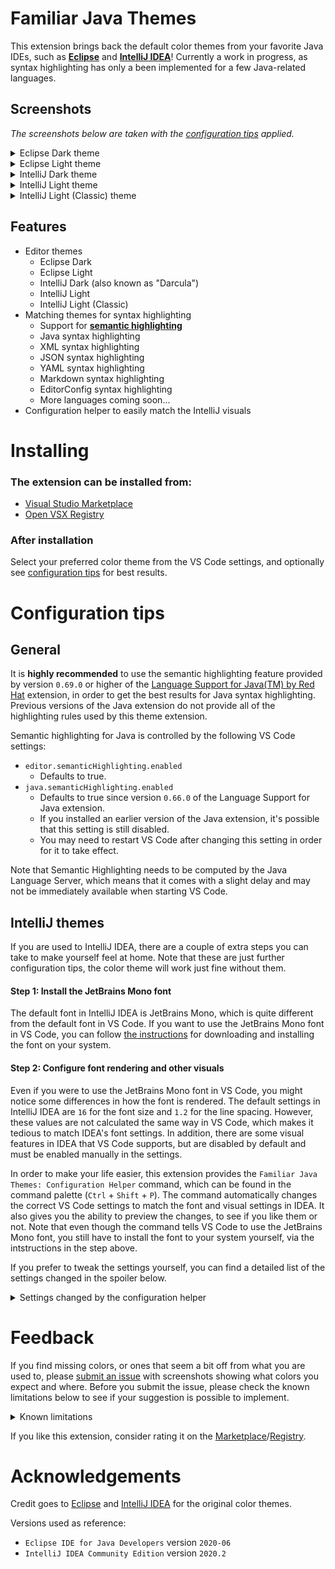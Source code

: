 # Familiar Java Themes
This extension brings back the default color themes from your favorite Java IDEs,
such as **[Eclipse][1]** and **[IntelliJ IDEA][2]**! Currently a work in progress,
as syntax highlighting has only a been implemented for a few Java-related languages.

## Screenshots
*The screenshots below are taken with the [configuration tips][3] applied.*
<details>
  <summary>Eclipse Dark theme</summary>

  ![eclipse-dark](screenshots/eclipse-dark.png "Eclipse Dark theme")
</details>
<details>
  <summary>Eclipse Light theme</summary>

  ![eclipse-light](screenshots/eclipse-light.png "Eclipse Light theme")
</details>
<details>
  <summary>IntelliJ Dark theme</summary>

  ![intellij-dark](screenshots/intellij-dark.png "IntelliJ Dark theme")

  ![intellij-dark-terminal](screenshots/intellij-dark-terminal.png "ANSI terminal colors for the IntelliJ Dark theme")
</details>
<details>
  <summary>IntelliJ Light theme</summary>

  ![intellij-light](screenshots/intellij-light.png "IntelliJ Light theme")

  ![intellij-light-terminal](screenshots/intellij-light-terminal.png "ANSI terminal colors for the IntelliJ Light theme")
</details>
<details>
  <summary>IntelliJ Light (Classic) theme</summary>

  ![intellij-light-classic](screenshots/intellij-light-classic.png "IntelliJ Light (Classic) theme")

  ![intellij-light-classic-terminal](screenshots/intellij-light-classic-terminal.png "ANSI terminal colors for the IntelliJ Light (Classic) theme")
</details>

## Features
- Editor themes
  - Eclipse Dark
  - Eclipse Light
  - IntelliJ Dark (also known as "Darcula")
  - IntelliJ Light
  - IntelliJ Light (Classic)
- Matching themes for syntax highlighting
  - Support for **[semantic highlighting][4]**
  - Java syntax highlighting
  - XML syntax highlighting
  - JSON syntax highlighting
  - YAML syntax highlighting
  - Markdown syntax highlighting
  - EditorConfig syntax highlighting
  - More languages coming soon...
- Configuration helper to easily match the IntelliJ visuals

# Installing
### The extension can be installed from:
- [Visual Studio Marketplace][5]
- [Open VSX Registry][6]

### After installation
Select your preferred color theme from the VS Code settings, and optionally see
[configuration tips][3] for best results.

# Configuration tips
## General
It is **highly recommended** to use the semantic highlighting feature provided by version `0.69.0` or higher of the
[Language Support for Java(TM) by Red Hat][7] extension, in order to get the best results for Java syntax highlighting.
Previous versions of the Java extension do not provide all of the highlighting rules used by this theme extension.

Semantic highlighting for Java is controlled by the following VS Code settings:
- `editor.semanticHighlighting.enabled`
  - Defaults to true.
- `java.semanticHighlighting.enabled`
  - Defaults to true since version `0.66.0` of the Language Support for Java extension.
  - If you installed an earlier version of the Java extension, it's possible that this setting is still disabled.
  - You may need to restart VS Code after changing this setting in order for it to take effect.

Note that Semantic Highlighting needs to be computed by the Java Language Server,
which means that it comes with a slight delay and may not be immediately available when starting VS Code.

## IntelliJ themes
If you are used to IntelliJ IDEA, there are a couple of extra steps you can take
to make yourself feel at home. Note that these are just further configuration tips,
the color theme will work just fine without them.

#### Step 1: Install the JetBrains Mono font
The default font in IntelliJ IDEA is JetBrains Mono, which is quite different from
the default font in VS Code. If you want to use the JetBrains Mono font in VS Code,
you can follow [the instructions][8] for downloading and installing the font on your system.

#### Step 2: Configure font rendering and other visuals
Even if you were to use the JetBrains Mono font in VS Code, you might notice some
differences in how the font is rendered. The default settings in IntelliJ IDEA are
`16` for the font size and `1.2` for the line spacing. However, these values are not
calculated the same way in VS Code, which makes it tedious to match IDEA's font settings.
In addition, there are some visual features in IDEA that VS Code supports, but are
disabled by default and must be enabled manually in the settings.

In order to make your life easier, this extension provides the `Familiar Java Themes: Configuration Helper`
command, which can be found in the command palette (`Ctrl` + `Shift` + `P`). The command
automatically changes the correct VS Code settings to match the font and visual settings in IDEA.
It also gives you the ability to preview the changes, to see if you like them or not.
Note that even though the command tells VS Code to use the JetBrains Mono font, you still
have to install the font to your system yourself, via the intstructions in the step above.

If you prefer to tweak the settings yourself, you can find a detailed list of the settings
changed in the spoiler below.

<details>
  <summary>Settings changed by the configuration helper</summary>

  ```js
  {
    // Match IDEA's font settings for the editor
    "editor.fontFamily": "'JetBrains Mono'",
    "editor.fontSize": 16,
    "editor.lineHeight": 26,
    "editor.letterSpacing": 0.5,

    // Match IDEA's font settings for the terminal
    "terminal.integrated.fontFamily": "'JetBrains Mono'",
    "terminal.integrated.fontSize": 16,
    "terminal.integrated.lineHeight": 1.25,
    "terminal.integrated.letterSpacing": 1,

    // Match IDEA's font settings for the debug console
    "debug.console.fontFamily": "'JetBrains Mono'",
    "debug.console.fontSize": 16,
    "debug.console.lineHeight": 26,

    // The editor suggest widget (autocompletion)
    // has a smaller line height in IDEA
    "editor.suggestLineHeight": 23,

    // IDEA does not draw bold ANSI text in bright colors
    "terminal.integrated.drawBoldTextInBrightColors": false,

    // IDEA shows the current line in the editor gutter
    "editor.renderLineHighlight": "all"
  }
  ```
</details>

# Feedback
If you find missing colors, or ones that seem a bit off from what you are used to,
please [submit an issue][9] with screenshots showing what colors you expect and where.
Before you submit the issue, please check the known limitations below to see if your
suggestion is possible to implement.

<details>
  <summary>Known limitations</summary>

  - Semantic highlighting is currently only available in the editor of VS Code,
    and there is no way to enable it in the hover or suggest widget,
    which means that syntax colors will sometimes look strange in those widgets.
  - It is not possible to change the widths of borders and outlines in VS Code themes.
  - VS Code does not allow themes to modify all parts of the editor,
    which limits how well the themes can match their respective IDE.
</details>

If you like this extension, consider rating it on the [Marketplace][5]/[Registry][6].

# Acknowledgements
Credit goes to [Eclipse][1] and [IntelliJ IDEA][2] for the original color themes.

Versions used as reference:
- `Eclipse IDE for Java Developers` version `2020-06`
- `IntelliJ IDEA Community Edition` version `2020.2`

[1]: https://www.eclipse.org/eclipseide/
[2]: https://www.jetbrains.com/idea/
[3]: #configuration-tips
[4]: https://github.com/microsoft/vscode/wiki/Semantic-Highlighting-Overview
[5]: https://marketplace.visualstudio.com/items?itemName=zerodind.familiar-java-themes
[6]: https://open-vsx.org/extension/zerodind/familiar-java-themes
[7]: https://github.com/redhat-developer/vscode-java
[8]: https://www.jetbrains.com/lp/mono/#how-to-install
[9]: https://gitlab.com/zerodind/familiar-java-themes/-/issues
